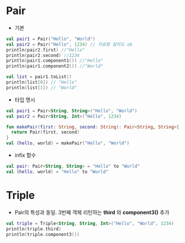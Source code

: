 # Pair

* 기본

```kotlin
val pair1 = Pair("Hello", "World")
val pair2 = Pair("Hello", 1234) // 자료형 달라도 ok
println(pair2.first) //"Hello"
println(pair2.second) //1234
println(pair1.component1()) //"Hello"
println(pair1.component2()) //"World"

val list = pair1.toList()
println(list[0]) // "Hello"
println(list[1]) // "World"
```

* 타입 명시
```kotlin
val pair1 = Pair<String, String>("Hello", "World")
val pair2 = Pair<String, Int>("Hello", 1234)

fun makePair(first: String, second: String): Pair<String, String>{
  return Pair(first, second)
}
val (hello, world) = makePair("Hello", "World")
```

* infix 함수
```kotlin
val pair: Pair<String, String> = "Hello" to "World"
val (hello, world) = "Hello" to "World"
```

# Triple
* Pair의 특성과 동일. 3번째 객체 리턴하는 **third** 와 **component3()** 추가
```kotlin
val triple = Triple<String, String, Int>("Hello", "World", 1234)
println(triple.third)
println(triple.component3())
```
